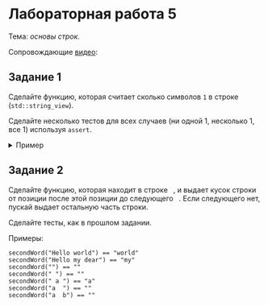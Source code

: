 # Лабораторная работа 5

Тема: *основы строк.*

Сопровождающие [видео](https://www.youtube.com/watch?v=3aXFuiHxb9k&list=PL4sUOB8DjVlWUcSaCu0xPcK7rYeRwGpl7&index=11&t=639):

## Задание 1

Сделайте функцию, которая считает сколько символов `1` в строке (`std::string_view`).

Сделайте несколько тестов для всех случаев (ни одной 1, несколько 1, все 1) используя `assert`.

<details>
<summary>Пример</summary>

```
void runTests()
{
    assert(countOnes("001100") == 2);
    // ...
}
```
</details>

## Задание 2

Сделайте функцию, которая находит в строке ` `,
и выдает кусок строки от позиции после этой позиции до следующего ` `.
Если следующего нет, пускай выдает остальную часть строки.

Сделайте тесты, как в прошлом задании.

Примеры: 
```
secondWord("Hello world") == "world"
secondWord("Hello my dear") == "my"
secondWord("") == ""
secondWord(" ") == ""
secondWord(" a ") == "a"
secondWord("a  ") == ""
secondWord("a  b") == ""
```
